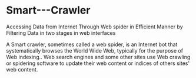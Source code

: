 # Smart---Crawler
Accessing Data from Internet Through Web spider in Efficient Manner by Filtering Data in two stages in web interfaces

A Smart crawler, sometimes called a  web spider, is an Internet bot that systematically browses the World Wide Web, typically for the purpose of Web indexing.. Web search engines and some other sites use Web crawling or spidering software to update their web content or indices of others sites' web content.
